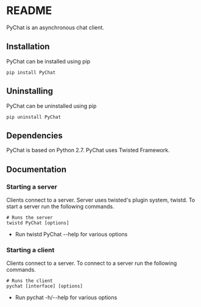 # README

PyChat is an asynchronous chat client.

## Installation

PyChat can be installed using pip

```
pip install PyChat

```

## Uninstalling

PyChat can be uninstalled using pip

```
pip uninstall PyChat

```

## Dependencies

PyChat is based on Python 2.7. PyChat uses Twisted Framework.

## Documentation

### Starting a server
Clients connect to a server. Server uses twisted's plugin system, twistd. To start a server run the following commands.

```
# Runs the server
twistd PyChat [options]

```

* Run twistd PyChat --help for various options

### Starting a client
Clients connect to a server. To connect to a server run the following commands.

```
# Runs the client
pychat [interface] [options]

```

* Run pychat -h/--help for various options
